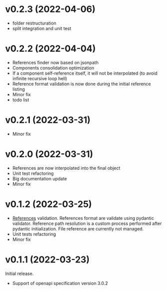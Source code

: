 # v0.2.3 (2022-04-06)

- folder restructuration
- split integration and unit test

# v0.2.2 (2022-04-04)

- References finder now based on jsonpath
- Components consolidation optimization
- If a component self-reference itself, it will not be interpolated (to avoid infinite recursive loop hell)
- Reference format validation is now done during the initial reference listing
- Minor fix
- todo list

# v0.2.1 (2022-03-31)

- Minor fix

# v0.2.0 (2022-03-31)

- References are now interpolated into the final object
- Unit test refactoring
- Big documentation update
- Minor fix

# v0.1.2 (2022-03-25)

- [References](https://github.com/OAI/OpenAPI-Specification/blob/main/versions/3.0.2.md#referenceObject)  validation.
References format are validate using pydantic validator. Reference path resolution is a custom process performed after pydantic initialization. File reference are currently not managed.
- Unit tests refactoring
- Minor fix

# v0.1.1 (2022-03-23)

Initial release.

- Support of openapi specification version 3.0.2
